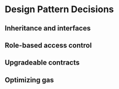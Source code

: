 # Design Pattern Decisions

## Inheritance and interfaces

## Role-based access control

## Upgradeable contracts

## Optimizing gas
